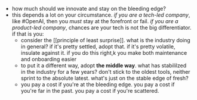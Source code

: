 - how much should we innovate and stay on the bleeding edge?
- this depends a lot on your circumstance. *if you are a tech-led company*, like #OpenAI, then you _must_ stay at the forefront or fail. *if you are a product-led company*, chances are your tech is not the big differentiator. if that is you:
	- consider the [[principle of least surprise]]. what is the industry doing in general? if it's pretty settled, adopt that. if it's pretty volatile, insulate against it. if you do this right,k you make both maintenance and onboarding easier
	- to put it a different way, adopt **the middle way**. what has stabililzed in the industry for a few years? don't stick to the oldest tools, neither sprint to the absolute latest. what's just on the stable edge of fresh?
	- you pay a cost if you're at the bleeding edge. you pay a cost if you're far in the past. you pay a cost if you're scattered.